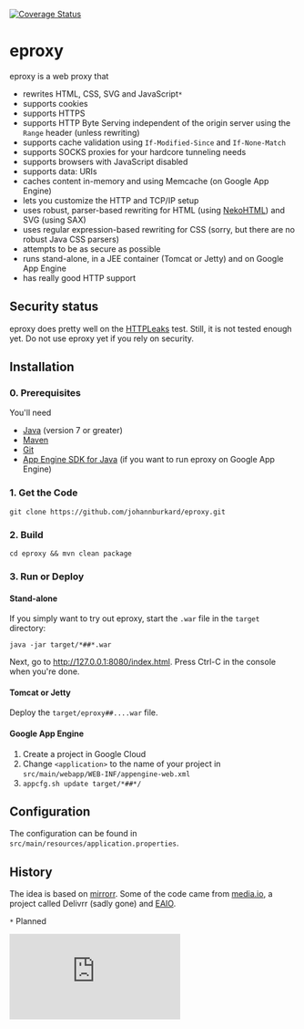 [![Coverage Status](https://coveralls.io/repos/johannburkard/eproxy/badge.svg?branch=master&service=github)](https://coveralls.io/github/johannburkard/eproxy?branch=master)

# eproxy

eproxy is a web proxy that

* rewrites HTML, CSS, SVG and JavaScript``*``
* supports cookies
* supports HTTPS
* supports HTTP Byte Serving independent of the origin server using the ``Range`` header (unless rewriting)
* supports cache validation using ``If-Modified-Since`` and ``If-None-Match``
* supports SOCKS proxies for your hardcore tunneling needs
* supports browsers with JavaScript disabled
* supports data: URIs
* caches content in-memory and using Memcache (on Google App Engine)
* lets you customize the HTTP and TCP/IP setup
* uses robust, parser-based rewriting for HTML (using [NekoHTML](http://nekohtml.sourceforge.net/)) and SVG (using SAX)
* uses regular expression-based rewriting for CSS (sorry, but there are no robust Java CSS parsers)
* attempts to be as secure as possible
* runs stand-alone, in a JEE container (Tomcat or Jetty) and on Google App Engine
* has really good HTTP support

## Security status

eproxy does pretty well on the [HTTPLeaks](https://github.com/cure53/HTTPLeaks/) test.
Still, it is not tested enough yet. Do not use eproxy yet if you rely on security.

## Installation

### 0. Prerequisites

You'll need

* [Java](http://www.oracle.com/technetwork/java/javase/downloads/index-jsp-138363.html) (version 7 or greater)
* [Maven](https://maven.apache.org)
* [Git](http://www.git-scm.com/)
* [App Engine SDK for Java](https://cloud.google.com/appengine/docs/java/download) (if you want to run eproxy on Google App Engine)

### 1. Get the Code

``git clone https://github.com/johannburkard/eproxy.git``

### 2. Build

``cd eproxy && mvn clean package``

### 3. Run or Deploy

#### Stand-alone

If you simply want to try out eproxy, start the ``.war`` file in the ``target`` directory:

``java -jar target/*##*.war``

Next, go to http://127.0.0.1:8080/index.html. Press Ctrl-C in the console when you're done.

#### Tomcat or Jetty

Deploy the ``target/eproxy##....war`` file.

#### Google App Engine

1. Create a project in Google Cloud
2. Change ``<application>`` to the name of your project in ``src/main/webapp/WEB-INF/appengine-web.xml``
3. ``appcfg.sh update target/*##*/``

## Configuration

The configuration can be found in ``src/main/resources/application.properties``.

## History

The idea is based on [mirrorr](https://github.com/bslatkin/mirrorrr). Some of the code came from [media.io](http://media.io), a project called Delivrr (sadly gone) and [EAIO](http://eaio.com/?utm_source=github&utm_medium=open-source&utm_campaign=eproxy).

``*`` Planned

[![Analytics](https://ga-beacon.appspot.com/UA-7427410-89/eproxy/README.md?pixel)](https://github.com/igrigorik/ga-beacon)

